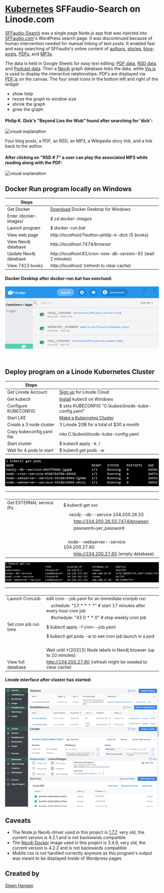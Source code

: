 

 
  


# [Kubernetes](https://www.linode.com/products/kubernetes/) SFFaudio-Search on Linode.com

  <a name='readme-start'></a> 

  

[SFFaudio-Search](http://192.53.120.71) was a single page Node.js app that was injected into [SFFaudio.com](https://www.sffaudio.com/)'s WordPress search page. It was discontinued because of human intervention needed for manual linking of text posts. It enabled fast and easy searching of SFFaudio's online content of [authors](http://192.53.120.71/?author=larry-niven), [stories](http://192.53.120.71/?book=beyond-lies-the-wub&author=philip-k-dick), [blog-posts](http://192.53.120.71/?book=beyond-lies-the-wub&author=philip-k-dick&view=post_book&choice=4), [PDFs](http://192.53.120.71/?book=beyond-lies-the-wub&author=philip-k-dick&view=pdf&choice=1), and [MP3s](http://192.53.120.71/?book=beyond-lies-the-wub&author=philip-k-dick&view=rsd&choice=1).

  
The data is held in Google Sheets for easy text editing; [PDF data](https://docs.google.com/spreadsheets/d/1sbQ8NR7hvcm4EjSlyhmte0rYtI_G3vnc1o5KLPAW2lc/),
 [RSD data](https://docs.google.com/spreadsheets/d/1VFMgWy6wmTkFIpeNW-NkZdWmpz5iZcuULgMpjn8_QgU/), and 
 [Podcast data](https://docs.google.com/spreadsheets/d/1cWtA1AaY83cBuU_6vt64adDeR-dfT-X1U5VgvCRVMAg/). Then a [Neo4j](https://neo4j.com/) graph database links the data, while [Vis.js](http://visjs.org/) is used to display the interactive relationships. PDFs are displayed via [PDF.js](https://github.com/mozilla/pdf.js) on the canvas. The four small icons in the bottom left and right of the widget

- show help
- resize the graph to window size
- shrink the graph
- grow the graph
  

#### Philip K. Dick's "Beyond Lies the Wub" found after searching for 'dick':

![visual explanation](https://github.com/steenhansen/sffaudio-search/blob/master/beyond-the-wub-book.png)

Four blog posts, a PDF, an RSD, an MP3, a Wikipedia story link, and a link back to the author.

#### After clicking on "RSD # 7" a user can play the associated MP3 while reading along with the PDF:

![visual explanation](https://github.com/steenhansen/sffaudio-search/blob/master/beyond-the-wub-rsd.png)


## Docker Run program locally on Windows

Steps | &nbsp;
------------ | -------------
Get Docker | [Download](https://hub.docker.com/editions/community/docker-ce-desktop-windows/) Docker Desktop for Windows
Enter /docker-images/ | *$ cd docker-images*
Launch program | *$ docker-run&period;bat*
View web page | *http://localhost/?author=philip-k-dick* (5 books)
View Neo4j database | *http://localhost:7474/browser*
Update Neo4j database | *http://localhost:81/cron-new-db-version-81* (wait 2 minutes)
View 7413 books | *http://localhost/* (refresh to clear cache)

#### Docker Desktop after docker-run.bat has exectued:

![visual explanation](https://github.com/steenhansen/sffaudio-search-kubernetes/blob/master/docker_run.png)

&nbsp;
&nbsp;
&nbsp;

  
## Deploy program on a Linode Kubernetes Cluster 


Steps | &nbsp;
------------ | -------------
Get Linode Account | [Sign up](https://login.linode.com/signup) for Linode Cloud
Get kubectl | [Install](https://kubernetes.io/docs/tasks/tools/install-kubectl/) kubectl on Windows
Configure KUBECONFIG | $ setx KUBECONFIG "C:\kubes\linode-kube-config.yaml"
Start LKE | [Make a Kubernetes Cluster](https://cloud.linode.com/kubernetes/clusters) 
Create a 3 node cluster| 3 Linode 2GB for a total of $30 a month
Copy kubeconfig.yaml file | into C:\kubes\linode-kube-config.yaml
Start cluster | $ kubectl apply -k ./   
Wait for 4 pods to start | $ kubectl get pods -w

![visual explanation](https://github.com/steenhansen/sffaudio-search-kubernetes/blob/master/kubectl_get_pods.png)

&nbsp; | &nbsp;
------------ | -------------
Get EXTERNAL service IPs | $ kubectl get svc
&nbsp; | &nbsp;&nbsp;&nbsp;&nbsp; neo4j--db--service 104.200.26.55
&nbsp; | &nbsp;&nbsp;&nbsp;&nbsp;&nbsp;&nbsp;&nbsp;&nbsp; http://104.200.26.55:7474/browser/
&nbsp; | &nbsp;&nbsp;&nbsp;&nbsp;&nbsp;&nbsp;&nbsp;&nbsp; password=yer_password 
&nbsp; | 
&nbsp; | &nbsp;&nbsp;&nbsp;&nbsp;node--webserver--service 104.200.27.60
&nbsp; | &nbsp;&nbsp;&nbsp;&nbsp;&nbsp;&nbsp;&nbsp;&nbsp; http://104.200.27.60 (empty database)

![visual explanation](https://github.com/steenhansen/sffaudio-search-kubernetes/blob/master/kubectl_get_svc.png)


&nbsp; | &nbsp;
------------ | -------------
Launch CronJob | edit cron--job.yaml for an immediate cronjob run
&nbsp; | &nbsp;&nbsp;&nbsp;&nbsp;schedule: "17 * * * *"  # start 17 minutes after every hour cron job
&nbsp; | &nbsp;&nbsp;&nbsp;&nbsp;#schedule: "43 0 * * 0" # stop weekly cron job 
Set cron job run time | $ kubectl apply -f cron--job.yaml
&nbsp; | $ kubectl get pods -w to see cron job launch in a pod
&nbsp; | 
&nbsp; | Wait until *(20315) Node labels in Neo4j browser (up to 10 minutes) 
View full database | http://104.200.27.60 (refresh might be needed to clear cache)

#### Linode interface after cluster has started:
<a name="kubernetes-screen-shot"></a>
![visual explanation](https://github.com/steenhansen/sffaudio-search-kubernetes/blob/master/lke.png)


## Caveats
- The Node.js Neo4j-driver used in this project is [1.7.7](https://www.npmjs.com/package/neo4j-driver/v/1.7.7), very old, the current version is 4.2.1 and is not backwards compatible
- The [Neo4j Docker](https://hub.docker.com/_/neo4j) image used in this project is 3.4.9, very old, the current version is 4.2.2 and is not backwards compatible
- Mobile css is not handled correctly anymore as this program's output was meant to be displayed inside of Wordpress pages

## Created by

[Steen Hansen](https://github.com/steenhansen)
